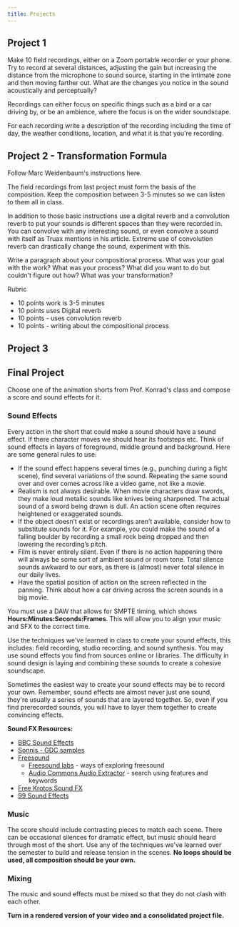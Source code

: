 ```yaml
---
title: Projects
---
```


## Project 1

Make 10 field recordings, either on a Zoom portable recorder or your phone. Try to record at several distances, adjusting the gain but increasing the distance from the microphone to sound source, starting in the intimate zone and then moving farther out. What are the changes you notice in the sound acoustically and perceptually?

Recordings can either focus on specific things such as a bird or a car driving by, or be an ambience, where the focus is on the wider soundscape.

For each recording write a description of the recording including the time of day, the weather conditions, location, and what it is that you're recording.

## Project 2 - Transformation Formula

Follow Marc Weidenbaum's instructions here.


The field recordings from last project must form the basis of the composition. Keep the composition between 3-5 minutes so we can listen to them all in class.


In addition to those basic instructions use a digital reverb and a convolution reverb to put your sounds is different spaces than they were recorded in. You can convolve with any interesting sound, or even convolve a sound with itself as Truax mentions in his article. Extreme use of convolution reverb can drastically change the sound, experiment with this.


Write a paragraph about your compositional process. What was your goal with the work? What was your process? What did you want to do but couldn't figure out how? What was your transformation?


Rubric


* 10 points work is 3-5 minutes
* 10 points uses Digital reverb
* 10 points - uses convolution reverb
* 10 points - writing about the compositional process


## Project 3 

## Final Project

Choose one of the animation shorts from Prof. Konrad's class and compose a score and sound effects for it. 

### Sound Effects

Every action in the short that could make a sound should have a sound effect. If there character moves we should hear its footsteps etc. Think of sound effects in layers of foreground, middle ground and background. Here are some general rules to use: 

*  If the sound effect happens several times (e.g., punching during a fight scene), find several variations of the sound. Repeating the same sound over and over comes across like a video game, not like a movie.
*  Realism is not always desirable. When movie characters draw swords, they make loud metallic sounds like knives being sharpened. The actual sound of a sword being drawn is dull. An action scene often requires heightened or exaggerated sounds.
*  If the object doesn’t exist or recordings aren’t available, consider how to substitute sounds for it. For example, you could make the sound of a falling boulder by recording a small rock being dropped and then lowering the recording’s pitch.
*  Film is never entirely silent. Even if there is no action happening there will always be some sort of ambient sound or room tone. Total silence sounds awkward to our ears, as there is (almost) never total silence in our daily lives. 
*  Have the spatial position of action on the screen reflected in the panning. Think about how a car driving across the screen sounds in a big movie. 

You must use a DAW that allows for SMPTE timing, which shows **Hours:Minutes:Seconds:Frames**. This will allow you to align your music and SFX to the correct time.

Use the techniques we've learned in class to create your sound effects, this includes: field recording, studio recording, and sound synthesis. You may use sound effects you find from sources online or libraries. The difficulty in sound design is laying and combining these sounds to create a cohesive soundscape. 

Sometimes the easiest way to create your sound effects may be to record your own. Remember, sound effects are almost never just one sound, they're usually a series of sounds that are layered together. So, even if you find prerecorded sounds, you will have to layer them together to create convincing effects. 

**Sound FX Resources:**

* [BBC Sound Effects](https://sound-effects.bbcrewind.co.uk/)
* [Sonnis - GDC samples](https://sonniss.com/gameaudiogdc)
* [Freesound](https://freesound.org/)
	* [Freesound labs](https://labs.freesound.org/) - ways of exploring freesound
	* [Audio Commons Audio Extractor](https://www.audiocommons.org/ac-audio-extractor/web_demonstrator/) - search using features and keywords
* [Free Krotos Sound FX](https://www.krotosaudio.com/free-krotos-sound-effects/)
* [99 Sound Effects](https://99sounds.org/free-sound-effects/)

### Music 

The score should include contrasting pieces to match each scene. There can be occasional silences for dramatic effect, but music should heard through most of the short. Use any of the techniques we've learned over the semester to build and release tension in the scenes. **No loops should be used, all composition should be your own.**

### Mixing 

The music and sound effects must be mixed so that they do not clash with each other. 

**Turn in a rendered version of your video and a consolidated project file.** 